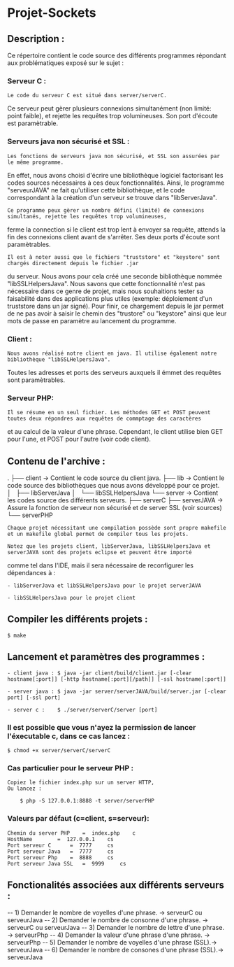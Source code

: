 # Projet-Sockets

## Description :

Ce répertoire contient le code source des différents programmes répondant aux problématiques exposé sur le sujet :

### Serveur C :

	Le code du serveur C est situé dans server/serverC.
Ce serveur peut gèrer plusieurs connexions simultanément (non limité: point faible), et rejette les requêtes trop volumineuses.
Son port d'écoute est paramètrable.

### Serveurs java non sécurisé et SSL :

	Les fonctions de serveurs java non sécurisé, et SSL son assurées par le même programme.
En effet, nous avons choisi d'écrire une bibliothèque logiciel factorisant les codes sources nécessaires à
ces deux fonctionnalités. Ainsi, le programme "serveurJAVA" ne fait qu'utiliser cette bibliothèque, et le code
correspondant à la création d'un serveur se trouve dans "libServerJava".

	Ce programme peux gèrer un nombre défini (limité) de connexions simultanés, rejette les requêtes trop volumineuses,
ferme la connection si le client est trop lent à envoyer sa requête, attends la fin des connexions client avant de s'arrêter.
Ses deux ports d'écoute sont paramètrables.

	Il est à noter aussi que le fichiers "truststore" et "keystore" sont chargés directement depuis le fichier .jar
du serveur. Nous avons pour cela créé une seconde bibliothèque nommée "libSSLHelpersJava".
Nous savons que cette fonctionnalité n'est pas nécessaire dans ce genre de projet, mais nous souhaitions tester sa faisabilité
dans des applications plus utiles (exemple: déploiement d'un truststore dans un jar signé).
Pour finir, ce chargement depuis le jar permet de ne pas avoir à saisir le chemin des "trustore" ou "keystore" ainsi que
leur mots de passe en paramètre au lancement du programme.

### Client :

	Nous avons réalisé notre client en java. Il utilise également notre bibliothèque "libSSLHelpersJava".
Toutes les adresses et ports des serveurs auxquels il émmet des requêtes sont paramètrables.

### Serveur PHP:

	Il se résume en un seul fichier. Les méthodes GET et POST peuvent toutes deux répondres aux requêtes de commptage des caractères
et au calcul de la valeur d'une phrase. Cependant, le client utilise bien GET pour l'une, et POST pour l'autre (voir code client).



## Contenu de l'archive :
.
├── client			-> Contient le code source du client java.
├── lib				-> Contient le code source des bibliothèques que nous avons développé pour ce projet.
│   ├── libServerJava
│   └── libSSLHelpersJava
└── server			-> Contient les codes source des différents serveurs.
    ├── serverC
    ├── serverJAVA		-> Assure la fonction de serveur non sécurisé et de server SSL (voir sources)
    └── serverPHP


	Chaque projet nécessitant une compilation possède sont propre makefile et un makefile global permet de compiler tous les projets.

	Notez que les projets client, libServerJava, libSSLHelpersJava et serverJAVA sont des projets eclipse et peuvent être importé
comme tel dans l'IDE, mais il sera nécessaire de reconfigurer les dépendances à :


	- libServerJava et libSSLHelpersJava pour le projet serverJAVA
	
	- libSSLHelpersJava pour le projet client


## Compiler les différents projets :

	$ make

## Lancement et paramètres des programmes :

	- client java :	$ java -jar client/build/client.jar [-clear hostname[:port]] [-http hostname[:port][/path]] [-ssl hostname[:port]]

	- server java :	$ java -jar server/serverJAVA/build/server.jar [-clear port] [-ssl port]

	- server c :	$ ./server/serverC/server [port]

### Il est possible que vous n'ayez la permission de lancer l'éxecutable c, dans ce cas lancez :

	$ chmod +x server/serverC/serverC


### Cas particulier pour le serveur PHP :

	Copiez le fichier index.php sur un server HTTP,
	Ou lancez :
	
		$ php -S 127.0.0.1:8888 -t server/serverPHP 


###  Valeurs par défaut (c=client, s=serveur):

	Chemin du server PHP 	=  index.php	c
	HostName 		=  127.0.0.1	cs
	Port serveur C 		=  7777		cs
	Port serveur Java 	=  7777		cs
	Port serveur Php 	=  8888		cs
	Port serveur Java SSL 	=  9999		cs


## Fonctionalités associées aux différents serveurs :

-- 1) Demander le nombre de voyelles d'une phrase. 	-> serveurC ou serveurJava
-- 2) Demander le nombre de consonne d'une phrase.	-> serveurC ou serveurJava
-- 3) Demander le nombre de lettre d'une phrase.	-> serveurPhp
-- 4) Demander la valeur d'une phrase d'une phrase.	-> serveurPhp
-- 5) Demander le nombre de voyelles d'une phrase (SSL).-> serveurJava
-- 6) Demander le nombre de consones d'une phrase (SSL).-> serveurJava
